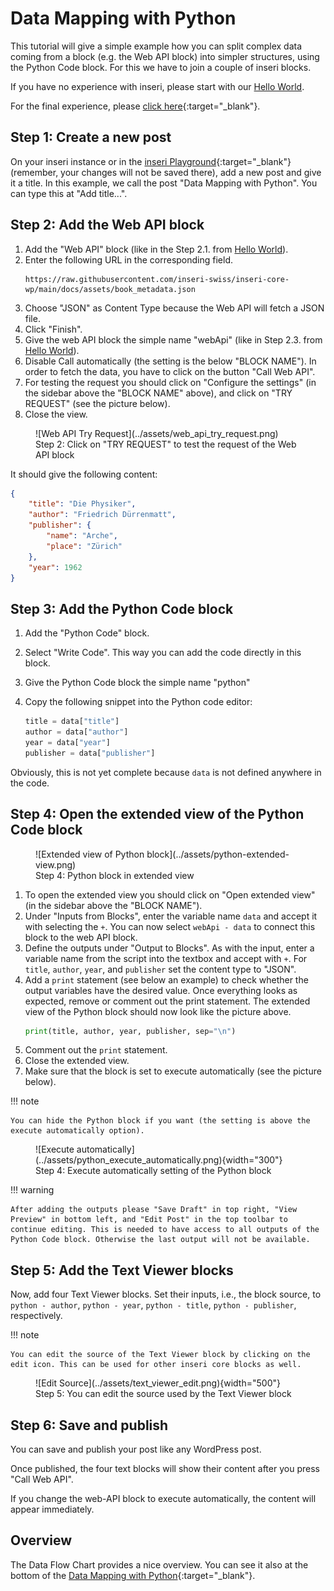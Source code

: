 # Data Mapping with Python

This tutorial will give a simple example how you can split complex data coming from a block (e.g. the Web API block) into simpler structures, using the Python Code block.
For this we have to join a couple of inseri blocks.

If you have no experience with inseri, please start with our [Hello World](./hello-world.md).

For the final experience, please [click here](https://inseri.swiss/2023/03/data-mapping-with-python/){:target="\_blank"}.

## Step 1: Create a new post

On your inseri instance or in the [inseri Playground](https://playground.inseri.swiss){:target="\_blank"} (remember, your changes will not be saved there), add a new post and give it a title.
In this example, we call the post "Data Mapping with Python". You can type this at "Add title...".

## Step 2: Add the Web API block

1. Add the "Web API" block (like in the Step 2.1. from [Hello World](./hello-world.md)).
2. Enter the following URL in the corresponding field.
   ```
   https://raw.githubusercontent.com/inseri-swiss/inseri-core-wp/main/docs/assets/book_metadata.json
   ```
3. Choose "JSON" as Content Type because the Web API will fetch a JSON file.
4. Click "Finish".
5. Give the web API block the simple name "webApi" (like in Step 2.3. from [Hello World](./hello-world.md)).
6. Disable Call automatically (the setting is the below "BLOCK NAME"). In order to fetch the data, you have to click on the button "Call Web API".
7. For testing the request you should click on "Configure the settings" (in the sidebar above the "BLOCK NAME" above), and click on "TRY REQUEST" (see the picture below).
8. Close the view.

<figure markdown>
![Web API Try Request](../assets/web_api_try_request.png)
  <figcaption>Step 2: Click on "TRY REQUEST" to test the request of the Web API block</figcaption>
</figure>

It should give the following content:

```json
{
	"title": "Die Physiker",
	"author": "Friedrich Dürrenmatt",
	"publisher": {
		"name": "Arche",
		"place": "Zürich"
	},
	"year": 1962
}
```

## Step 3: Add the Python Code block

1. Add the "Python Code" block.
2. Select "Write Code". This way you can add the code directly in this block.
3. Give the Python Code block the simple name "python"
4. Copy the following snippet into the Python code editor:

   ```python
   title = data["title"]
   author = data["author"]
   year = data["year"]
   publisher = data["publisher"]
   ```

Obviously, this is not yet complete because `data` is not defined anywhere in the code.

## Step 4: Open the extended view of the Python Code block

<figure markdown>
![Extended view of Python block](../assets/python-extended-view.png)
<figcaption>Step 4: Python block in extended view</figcaption>
</figure>

1. To open the extended view you should click on "Open extended view" (in the sidebar above the "BLOCK NAME").
2. Under "Inputs from Blocks", enter the variable name `data` and accept it with selecting the `+`.
   You can now select `webApi - data` to connect this block to the web API block.
3. Define the outputs under "Output to Blocks".
   As with the input, enter a variable name from the script into the textbox and accept with `+`.
   For `title`, `author`, `year`, and `publisher` set the content type to "JSON".
4. Add a `print` statement (see below an example) to check whether the output variables have the desired value. Once everything looks as expected, remove or comment out the print statement. The extended view of the Python block should now look like the picture above.
   ```python
   print(title, author, year, publisher, sep="\n")
   ```
5. Comment out the `print` statement.
6. Close the extended view.
7. Make sure that the block is set to execute automatically (see the picture below).

!!! note

    You can hide the Python block if you want (the setting is above the execute automatically option).

<figure markdown>
![Execute automatically](../assets/python_execute_automatically.png){width="300"}
<figcaption>Step 4: Execute automatically setting of the Python block</figcaption>
</figure>

!!! warning

    After adding the outputs please "Save Draft" in top right, "View Preview" in bottom left, and "Edit Post" in the top toolbar to continue editing. This is needed to have access to all outputs of the Python Code block. Otherwise the last output will not be available.

## Step 5: Add the Text Viewer blocks

Now, add four Text Viewer blocks.
Set their inputs, i.e., the block source, to `python - author`, `python - year`, `python - title`, `python - publisher`, respectively.

!!! note

    You can edit the source of the Text Viewer block by clicking on the edit icon. This can be used for other inseri core blocks as well.

<figure markdown>
![Edit Source](../assets/text_viewer_edit.png){width="500"}
<figcaption>Step 5: You can edit the source used by the Text Viewer block</figcaption>
</figure>

## Step 6: Save and publish

You can save and publish your post like any WordPress post.

Once published, the four text blocks will show their content after you press "Call Web API".

If you change the web-API block to execute automatically, the content will appear immediately.

## Overview

The Data Flow Chart provides a nice overview. You can see it also at the bottom of the [Data Mapping with Python](https://inseri.swiss/2023/03/data-mapping-with-python/){:target="\_blank"}.
